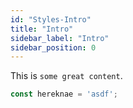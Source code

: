 ```yaml
---
id: "Styles-Intro"
title: "Intro"
sidebar_label: "Intro"
sidebar_position: 0
---
```


This is `some great content`.

```js
const hereknae = 'asdf';
```
